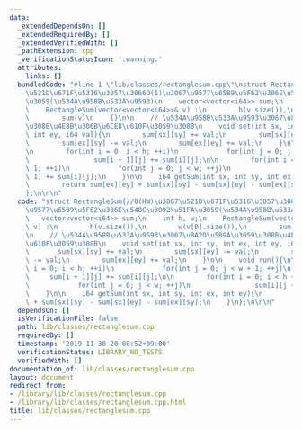 ```yaml
---
data:
  _extendedDependsOn: []
  _extendedRequiredBy: []
  _extendedVerifiedWith: []
  _pathExtension: cpp
  _verificationStatusIcon: ':warning:'
  attributes:
    links: []
  bundledCode: "#line 1 \"lib/classes/rectanglesum.cpp\"\nstruct RectangleSum{//O(HW)\u3067\
    \u521D\u671F\u5316\u3057\u3066O(1)\u3067\u9577\u65B9\u5F62\u306E\u548C\u3092\u51FA\
    \u3059(\u534A\u958B\u533A\u9593)\n    vector<vector<i64>> sum;\n    int h, w;\n\
    \    RectangleSum(vector<vector<i64>>& v) :\n        h(v.size()),\n        w(v[0].size()),\n\
    \        sum(v)\n    {}\n\n    // \u534A\u958B\u533A\u9593\u3067\u8A2D\u5B9A\u3059\
    \u308B\u4E8B\u306B\u6CE8\u610F\u3059\u308B\n    void set(int sx, int sy, int ex,\
    \ int ey, i64 val){\n        sum[sx][sy] += val;\n        sum[sx][ey] -= val;\n\
    \        sum[ex][sy] -= val;\n        sum[ex][ey] += val;\n    }\n\n    void run(){\n\
    \n        for(int i = 0; i < h; ++i)\n            for(int j = 0; j < w + 1; ++j)\n\
    \                sum[i + 1][j] += sum[i][j];\n\n        for(int i = 0; i < h +\
    \ 1; ++i)\n            for(int j = 0; j < w; ++j)\n                sum[i][j +\
    \ 1] += sum[i][j];\n    }\n\n    i64 getSum(int sx, int sy, int ex, int ey){\n\
    \        return sum[ex][ey] + sum[sx][sy] - sum[sx][ey] - sum[ex][sy];\n    }\n\
    };\n\n\n"
  code: "struct RectangleSum{//O(HW)\u3067\u521D\u671F\u5316\u3057\u3066O(1)\u3067\
    \u9577\u65B9\u5F62\u306E\u548C\u3092\u51FA\u3059(\u534A\u958B\u533A\u9593)\n \
    \   vector<vector<i64>> sum;\n    int h, w;\n    RectangleSum(vector<vector<i64>>&\
    \ v) :\n        h(v.size()),\n        w(v[0].size()),\n        sum(v)\n    {}\n\
    \n    // \u534A\u958B\u533A\u9593\u3067\u8A2D\u5B9A\u3059\u308B\u4E8B\u306B\u6CE8\
    \u610F\u3059\u308B\n    void set(int sx, int sy, int ex, int ey, i64 val){\n \
    \       sum[sx][sy] += val;\n        sum[sx][ey] -= val;\n        sum[ex][sy]\
    \ -= val;\n        sum[ex][ey] += val;\n    }\n\n    void run(){\n\n        for(int\
    \ i = 0; i < h; ++i)\n            for(int j = 0; j < w + 1; ++j)\n           \
    \     sum[i + 1][j] += sum[i][j];\n\n        for(int i = 0; i < h + 1; ++i)\n\
    \            for(int j = 0; j < w; ++j)\n                sum[i][j + 1] += sum[i][j];\n\
    \    }\n\n    i64 getSum(int sx, int sy, int ex, int ey){\n        return sum[ex][ey]\
    \ + sum[sx][sy] - sum[sx][ey] - sum[ex][sy];\n    }\n};\n\n\n"
  dependsOn: []
  isVerificationFile: false
  path: lib/classes/rectanglesum.cpp
  requiredBy: []
  timestamp: '2019-11-30 20:08:52+09:00'
  verificationStatus: LIBRARY_NO_TESTS
  verifiedWith: []
documentation_of: lib/classes/rectanglesum.cpp
layout: document
redirect_from:
- /library/lib/classes/rectanglesum.cpp
- /library/lib/classes/rectanglesum.cpp.html
title: lib/classes/rectanglesum.cpp
---
```

